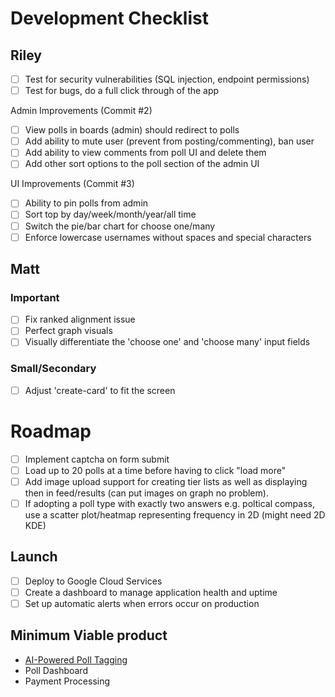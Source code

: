 # Development Checklist

## Riley

- [ ] Test for security vulnerabilities (SQL injection, endpoint permissions)
- [ ] Test for bugs, do a full click through of the app

Admin Improvements (Commit #2)

- [ ] View polls in boards (admin) should redirect to polls
- [ ] Add ability to mute user (prevent from posting/commenting), ban user
- [ ] Add ability to view comments from poll UI and delete them
- [ ] Add other sort options to the poll section of the admin UI

UI Improvements (Commit #3)

- [ ] Ability to pin polls from admin
- [ ] Sort top by day/week/month/year/all time
- [ ] Switch the pie/bar chart for choose one/many
- [ ] Enforce lowercase usernames without spaces and special characters

## Matt

### Important

- [ ] Fix ranked alignment issue
- [ ] Perfect graph visuals
- [ ] Visually differentiate the 'choose one' and 'choose many' input fields

### Small/Secondary

- [ ] Adjust 'create-card' to fit the screen

# Roadmap

- [ ] Implement captcha on form submit
- [ ] Load up to 20 polls at a time before having to click "load more"
- [ ] Add image upload support for creating tier lists as well as displaying then in feed/results (can put images on graph no problem).
- [ ] If adopting a poll type with exactly two answers e.g. poltical compass, use a scatter plot/heatmap representing frequency in 2D (might need 2D KDE)

## Launch

- [ ] Deploy to Google Cloud Services
- [ ] Create a dashboard to manage application health and uptime
- [ ] Set up automatic alerts when errors occur on production

## Minimum Viable product

- [AI-Powered Poll Tagging](https://docs.google.com/document/d/1knJN9BY2EJ27TZhUlEIYxNZZmU6g-eYaLxmL75ShN_U/edit?usp=drive_link)
- Poll Dashboard
- Payment Processing
